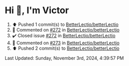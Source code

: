 <h1>Hi 👋, I'm Victor </h1>

<!--RECENT_ACTIVITY:start-->
1. ⬆️ Pushed 1 commit(s) to [BetterLectio/betterLectio](https://github.com/BetterLectio/betterLectio)<br>
2. 💬 Commented on [#272](https://github.com/BetterLectio/betterLectio/issues/272#issuecomment-2445122590) in [BetterLectio/betterLectio](https://github.com/BetterLectio/betterLectio)<br>
3. ✔️ Closed issue [#272](https://github.com/BetterLectio/betterLectio/issues/272) in [BetterLectio/betterLectio](https://github.com/BetterLectio/betterLectio)<br>
4. 💬 Commented on [#273](https://github.com/BetterLectio/betterLectio/issues/273#issuecomment-2445114564) in [BetterLectio/betterLectio](https://github.com/BetterLectio/betterLectio)<br>
5. ⬆️ Pushed 2 commit(s) to [BetterLectio/betterLectio](https://github.com/BetterLectio/betterLectio)<br>
<!--RECENT_ACTIVITY:end-->

<!--RECENT_ACTIVITY:last_update-->
Last Updated: Sunday, November 3rd, 2024, 4:39:57 PM
<!--RECENT_ACTIVITY:last_update_end-->
